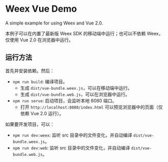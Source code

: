 # Weex Vue Demo

A simple example for using Weex and Vue 2.0.

本例子可以在内置了最新版 Weex SDK 的移动端中运行；也可以不依赖 Weex，仅使用 Vue 2.0 在浏览器中运行。

## 运行方法

首先并安装依赖。然后：

+ `npm run build`: 编译项目。
  + 生成 `dist/vue-bundle.weex.js`，可以在移动端中运行。
  + 生成 `dist/vue-bundle.web.js`，可以在浏览器中运行。
+ `npm run serve`: 启动项目，会监听本地 8080 端口。
  + 打开 `http://localhost:8080/index.html` 可以预览浏览器中的页面（仅依赖 Vue 2.0 运行）。

如果要开发项目，可以：

+ `npm run dev:weex`: 监听 src 目录中的文件变化，并自动编译 `dist/vue-bundle.weex.js`。
+ `npm run dev:web`: 监听 src 目录中的文件变化，并自动编译 `dist/vue-bundle.web.js`。
